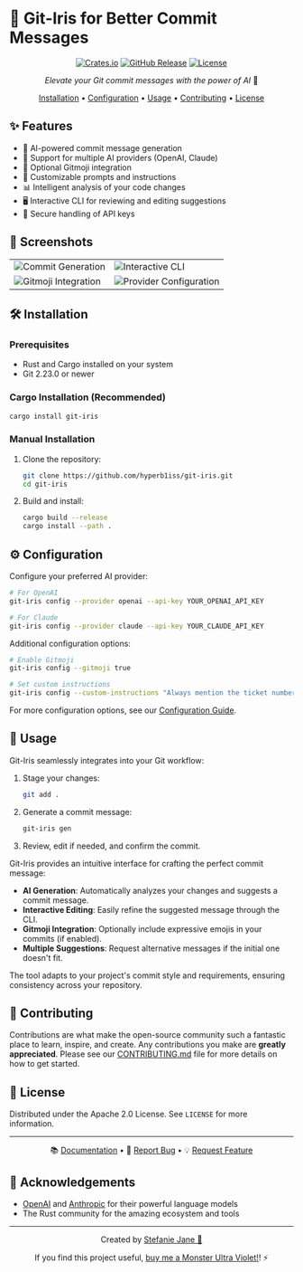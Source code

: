 # 🌟 Git-Iris for Better Commit Messages

<div align="center">

[![Crates.io][crates-shield]][crates]
[![GitHub Release][releases-shield]][releases]
[![License][license-shield]](LICENSE)

*Elevate your Git commit messages with the power of AI* 🚀

[Installation](#installation) • [Configuration](#configuration) • [Usage](#usage) • [Contributing](#contributing) • [License](#license)

</div>

## ✨ Features

- 🤖 AI-powered commit message generation
- 🔄 Support for multiple AI providers (OpenAI, Claude)
- 🎨 Optional Gitmoji integration
- 🔧 Customizable prompts and instructions
- 📊 Intelligent analysis of your code changes
- 🖥️ Interactive CLI for reviewing and editing suggestions
- 🔐 Secure handling of API keys

## 🌈 Screenshots
<table>
  <tr>
    <td><img src="images/commit_generation.png" alt="Commit Generation"/></td>
    <td><img src="images/interactive_cli.png" alt="Interactive CLI"/></td>
  </tr>
  <tr>
    <td><img src="images/gitmoji_integration.png" alt="Gitmoji Integration"/></td>
    <td><img src="images/provider_configuration.png" alt="Provider Configuration"/></td>
  </tr>
</table>

## 🛠️ Installation
<a name="installation"></a>

### Prerequisites

- Rust and Cargo installed on your system
- Git 2.23.0 or newer

### Cargo Installation (Recommended)

```bash
cargo install git-iris
```

### Manual Installation

1. Clone the repository:
   ```bash
   git clone https://github.com/hyperb1iss/git-iris.git
   cd git-iris
   ```

2. Build and install:
   ```bash
   cargo build --release
   cargo install --path .
   ```

## ⚙️ Configuration
<a name="configuration"></a>

Configure your preferred AI provider:

```bash
# For OpenAI
git-iris config --provider openai --api-key YOUR_OPENAI_API_KEY

# For Claude
git-iris config --provider claude --api-key YOUR_CLAUDE_API_KEY
```

Additional configuration options:

```bash
# Enable Gitmoji
git-iris config --gitmoji true

# Set custom instructions
git-iris config --custom-instructions "Always mention the ticket number"
```

For more configuration options, see our [Configuration Guide](CONFIG.md).

## 🚀 Usage
<a name="usage"></a>

Git-Iris seamlessly integrates into your Git workflow:

1. Stage your changes:
   ```bash
   git add .
   ```

2. Generate a commit message:
   ```bash
   git-iris gen
   ```

3. Review, edit if needed, and confirm the commit.

Git-Iris provides an intuitive interface for crafting the perfect commit message:

- **AI Generation**: Automatically analyzes your changes and suggests a commit message.
- **Interactive Editing**: Easily refine the suggested message through the CLI.
- **Gitmoji Integration**: Optionally include expressive emojis in your commits (if enabled).
- **Multiple Suggestions**: Request alternative messages if the initial one doesn't fit.

The tool adapts to your project's commit style and requirements, ensuring consistency across your repository.

## 🤝 Contributing
<a name="contributing"></a>

Contributions are what make the open-source community such a fantastic place to learn, inspire, and create. Any contributions you make are **greatly appreciated**. Please see our [CONTRIBUTING.md](CONTRIBUTING.md) file for more details on how to get started.

## 📄 License
<a name="license"></a>

Distributed under the Apache 2.0 License. See `LICENSE` for more information.

---

<div align="center">

📚 [Documentation](https://github.com/hyperb1iss/git-iris/wiki) • 🐛 [Report Bug](https://github.com/hyperb1iss/git-iris/issues) • 💡 [Request Feature](https://github.com/hyperb1iss/git-iris/issues)

</div>

## 💖 Acknowledgements

- [OpenAI](https://openai.com/) and [Anthropic](https://www.anthropic.com/) for their powerful language models
- The Rust community for the amazing ecosystem and tools

---

<div align="center">

Created by [Stefanie Jane 🌠](https://github.com/hyperb1iss)

If you find this project useful, [buy me a Monster Ultra Violet!](https://ko-fi.com/hyperb1iss)! ⚡️

</div>

[crates-shield]: https://img.shields.io/crates/v/git-iris.svg
[crates]: https://crates.io/crates/git-iris
[releases-shield]: https://img.shields.io/github/release/hyperb1iss/git-iris.svg
[releases]: https://github.com/hyperb1iss/git-iris/releases
[license-shield]: https://img.shields.io/github/license/hyperb1iss/git-iris.svg